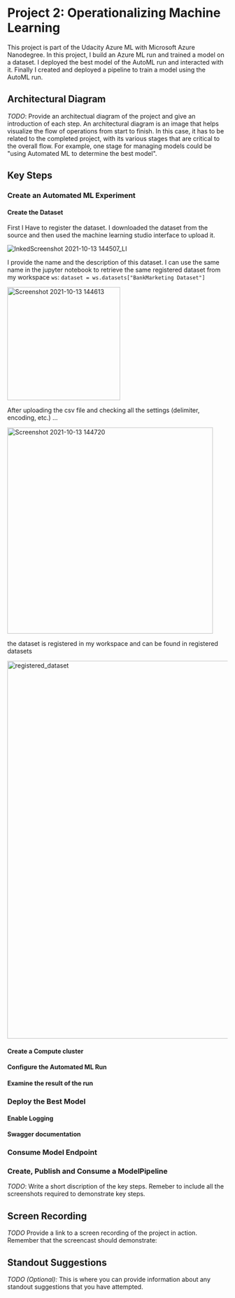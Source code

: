 # Project 2: Operationalizing Machine Learning

This project is part of the Udacity Azure ML with Microsoft Azure Nanodegree. In this project, I build an Azure ML run and trained a model on a dataset. I deployed the best model of the AutoML run and interacted with it. Finally I created and deployed a pipeline to train a model using the AutoML run.

## Architectural Diagram
*TODO*: Provide an architectual diagram of the project and give an introduction of each step. An architectural diagram is an image that helps visualize the flow of operations from start to finish. In this case, it has to be related to the completed project, with its various stages that are critical to the overall flow. For example, one stage for managing models could be "using Automated ML to determine the best model". 

## Key Steps
### Create an Automated ML Experiment
#### Create the Dataset
First I Have to register the dataset. I downloaded the dataset from the source and then used the machine learning studio interface to upload it.

![InkedScreenshot 2021-10-13 144507_LI](https://user-images.githubusercontent.com/92030321/137174303-6c75b9bb-f597-4655-8a8c-c2685e898870.jpg)

I provide the name and the description of this dataset.
I can use the same name in the jupyter notebook to retrieve the same registered dataset from my workspace `ws`:
`dataset = ws.datasets["BankMarketing Dataset"]`

<img width="258" alt="Screenshot 2021-10-13 144613" src="https://user-images.githubusercontent.com/92030321/137174601-bdaccc2d-6e73-419c-907f-14589b63780f.png">

After uploading the csv file and checking all the settings (delimiter, encoding, etc.) ...

<img width="470" alt="Screenshot 2021-10-13 144720" src="https://user-images.githubusercontent.com/92030321/137175828-4154f9cf-66e0-4c90-a2b5-089cd247c783.png">

the dataset is registered in my workspace and can be found in registered datasets

<img width="861" alt="registered_dataset" src="https://user-images.githubusercontent.com/92030321/137176265-22dc3255-3ff0-4d25-b34d-8dbc9b2530da.png">


#### Create a Compute cluster

#### Configure the Automated ML Run

#### Examine the result of the run

### Deploy the Best Model
#### Enable Logging
#### Swagger documentation

### Consume Model Endpoint

### Create, Publish and Consume a ModelPipeline
*TODO*: Write a short discription of the key steps. Remeber to include all the screenshots required to demonstrate key steps. 

## Screen Recording
*TODO* Provide a link to a screen recording of the project in action. Remember that the screencast should demonstrate:

## Standout Suggestions
*TODO (Optional):* This is where you can provide information about any standout suggestions that you have attempted.
